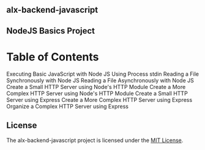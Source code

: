 ## alx-backend-javascript

## NodeJS Basics Project

# Table of Contents

Executing Basic JavaScript with Node JS
Using Process stdin
Reading a File Synchronously with Node JS
Reading a File Asynchronously with Node JS
Create a Small HTTP Server using Node's HTTP Module
Create a More Complex HTTP Server using Node's HTTP Module
Create a Small HTTP Server using Express
Create a More Complex HTTP Server using Express
Organize a Complex HTTP Server using Express

## License

The alx-backend-javascript project is licensed under the [MIT License](LICENSE).
